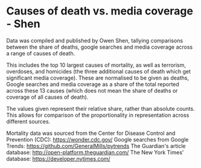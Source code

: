 # Causes of death vs. media coverage - Shen

Data was compiled and published by Owen Shen, tallying comparisons between the share of deaths, google searches and media coverage across a range of causes of death.

This includes the top 10 largest causes of mortality, as well as terrorism, overdoses, and homicides (the three additional causes of death which get significant media coverage). These are normalised to be given as deaths, Google searches and media coverage as a share of the total reported across these 13 causes (which does not mean the share of deaths or coverage of all causes of death).

The values given represent their relative share, rather than absolute counts. This allows for comparison of the proportionality in representation across different sources.

Mortality data was sourced from the Center for Disease Control and Prevention (CDC): https://wonder.cdc.gov/
Google searches from Google Trends: https://github.com/GeneralMills/pytrends
The Guardian's article database: http://open-platform.theguardian.com/
The New York Times' database: https://developer.nytimes.com/
